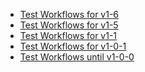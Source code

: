 <ul>
	<li><a class="wiki_link" href="/wiki/show/file_sender/Test_Workflows_for_v1-6" title="Test Workflows for v1-6">Test Workflows for v1-6</a></li>
	<li><a class="wiki_link" href="/wiki/show/file_sender/Test_Workflows_for_v1-5" title="Test Workflows for v1-5">Test Workflows for v1-5</a></li>
	<li><a class="wiki_link" href="/wiki/show/file_sender/Test_Workflows_for_v1-1" title="Test Workflows for v1-1">Test Workflows for v1-1</a></li>
	<li><a class="wiki_link" href="/wiki/show/file_sender/Test_Workflows_for_v1-0-1" title="Test Workflows for v1-0-1">Test Workflows for v1-0-1</a></li>
	<li><a class="wiki_link" href="/wiki/show/file_sender/Test_Workflows_until_v1-0-0" title="Test Workflows until v1-0-0">Test Workflows until v1-0-0</a></li>
</ul>

